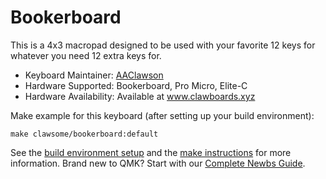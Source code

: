 # Bookerboard

This is a 4x3 macropad designed to be used with your favorite 12 keys for whatever you need 12 extra keys for.

- Keyboard Maintainer: [AAClawson](https://github.com/AlisGraveNil)
- Hardware Supported: Bookerboard, Pro Micro, Elite-C
- Hardware Availability: Available at www.clawboards.xyz

Make example for this keyboard (after setting up your build environment):

    make clawsome/bookerboard:default

See the [build environment setup](https://docs.qmk.fm/#/getting_started_build_tools) and the [make instructions](https://docs.qmk.fm/#/getting_started_make_guide) for more information. Brand new to QMK? Start with our [Complete Newbs Guide](https://docs.qmk.fm/#/newbs).
